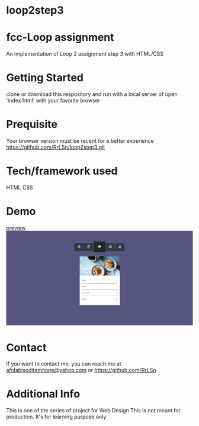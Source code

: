 # loop2step3
# fcc-Loop assignment
An implementation of Loop 2 assignment step 3 with HTML/CSS

# Getting Started
clone or download this respository and run with a local server of open 'index.html' with your favorite browser

# Prequisite
Your browser version must be recent for a better experience https://github.com/RrLSn/loop2step3.git

# Tech/framework used
HTML
CSS

# Demo
[preview](https://rawcdn.githack.com/RrLSn/loop2step4/10d060762f53a0b47ca2dd8ac00ce1063ccc5fda/index.html)
![screenshot](./media/Screenshot%202022-11-07%20173631.png)

# Contact
If you want to contact me, you can reach me at
afolabisoditemitope@yahoo.com or
https://github.com/RrLSn

# Additional Info
This is one of the series of project for Web Design
This is not meant for production. It's for learning purpose only
